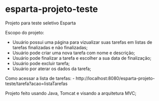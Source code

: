 # esparta-projeto-teste
Projeto para teste seletivo Esparta

Escopo do projeto:
<ul>
  <li>Usuário possui uma página para vizualizar suas tarefas em listas de tarefas finalizadas e não finalizadas;</li>
  <li>Usuário pode criar uma nova tarefa com nome e descrição;</li>
  <li>Usuário pode finalizar a tarefa e escolher a sua data de finalização;</li>
  <li>Usuário pode excluir tarefa;</li>
  <li>Usuário por aterar os dados da tarefa;</li>
</ul>
Como acessar a lista de tarefas:
  - http://localhost:8080/esparta-projeto-teste/tarefa?acao=listaTarefas
  
Projeto feito usando Java, Tomcat e visando a arquitetura MVC;
